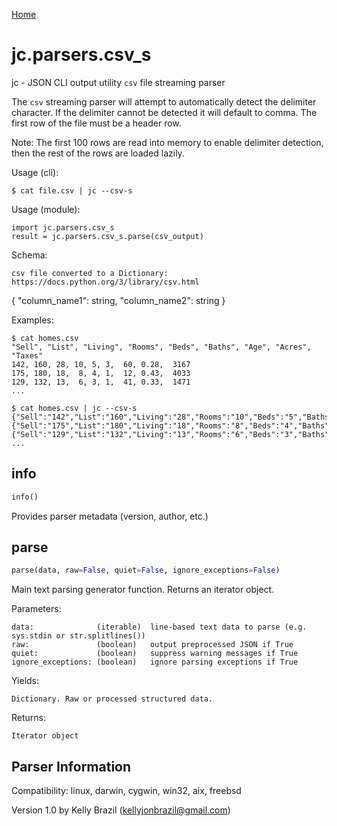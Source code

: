 [Home](https://kellyjonbrazil.github.io/jc/)

# jc.parsers.csv_s
jc - JSON CLI output utility `csv` file streaming parser

The `csv` streaming parser will attempt to automatically detect the delimiter character. If the delimiter cannot be detected it will default to comma. The first row of the file must be a header row.

Note: The first 100 rows are read into memory to enable delimiter detection, then the rest of the rows are loaded lazily.

Usage (cli):

    $ cat file.csv | jc --csv-s

Usage (module):

    import jc.parsers.csv_s
    result = jc.parsers.csv_s.parse(csv_output)

Schema:

    csv file converted to a Dictionary: https://docs.python.org/3/library/csv.html

  {
    "column_name1":     string,
    "column_name2":     string
  }

Examples:

    $ cat homes.csv
    "Sell", "List", "Living", "Rooms", "Beds", "Baths", "Age", "Acres", "Taxes"
    142, 160, 28, 10, 5, 3,  60, 0.28,  3167
    175, 180, 18,  8, 4, 1,  12, 0.43,  4033
    129, 132, 13,  6, 3, 1,  41, 0.33,  1471
    ...

    $ cat homes.csv | jc --csv-s
    {"Sell":"142","List":"160","Living":"28","Rooms":"10","Beds":"5","Baths":"3","Age":"60","Acres":"0.28","Taxes":"3167"}
    {"Sell":"175","List":"180","Living":"18","Rooms":"8","Beds":"4","Baths":"1","Age":"12","Acres":"0.43","Taxes":"4033"}
    {"Sell":"129","List":"132","Living":"13","Rooms":"6","Beds":"3","Baths":"1","Age":"41","Acres":"0.33","Taxes":"1471"}
    ...


## info
```python
info()
```
Provides parser metadata (version, author, etc.)

## parse
```python
parse(data, raw=False, quiet=False, ignore_exceptions=False)
```

Main text parsing generator function. Returns an iterator object.

Parameters:

    data:              (iterable)  line-based text data to parse (e.g. sys.stdin or str.splitlines())
    raw:               (boolean)   output preprocessed JSON if True
    quiet:             (boolean)   suppress warning messages if True
    ignore_exceptions: (boolean)   ignore parsing exceptions if True

Yields:

    Dictionary. Raw or processed structured data.

Returns:

    Iterator object

## Parser Information
Compatibility:  linux, darwin, cygwin, win32, aix, freebsd

Version 1.0 by Kelly Brazil (kellyjonbrazil@gmail.com)

